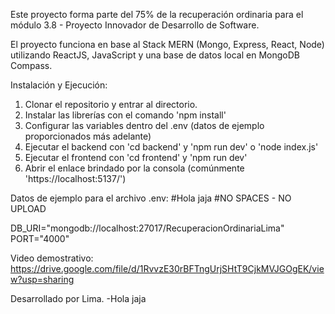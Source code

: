 Este proyecto forma parte del 75% de la recuperación ordinaria para el módulo 3.8 - Proyecto Innovador de Desarrollo de Software.

El proyecto funciona en base al Stack MERN (Mongo, Express, React, Node) utilizando ReactJS, JavaScript y una base de datos local en MongoDB Compass.

Instalación y Ejecución:
1. Clonar el repositorio y entrar al directorio.
2. Instalar las librerías con el comando 'npm install'
3. Configurar las variables dentro del .env (datos de ejemplo proporcionados más adelante)
4. Ejecutar el backend con 'cd backend' y 'npm run dev' o 'node index.js'
5. Ejecutar el frontend con 'cd frontend' y 'npm run dev'
6. Abrir el enlace brindado por la consola (comúnmente 'https://localhost:5137/')

Datos de ejemplo para el archivo .env:
#Hola jaja
#NO SPACES - NO UPLOAD

DB_URI="mongodb://localhost:27017/RecuperacionOrdinariaLima"
PORT="4000"

Video demostrativo: https://drive.google.com/file/d/1RvvzE30rBFTngUrjSHtT9CjkMVJGOgEK/view?usp=sharing

Desarrollado por Lima.
-Hola jaja

